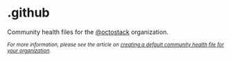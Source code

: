 # .github

[@octostack]: https://github.com/octostack
[1]: creating-a-default-community-health-file

Community health files for the [@octostack][] organization.

<sub>*For more information, please see the article on
[creating a default community health file for your organization][1].*</sub>

